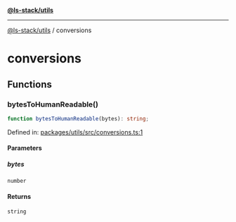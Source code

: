 [**@ls-stack/utils**](README.md)

***

[@ls-stack/utils](modules.md) / conversions

# conversions

## Functions

### bytesToHumanReadable()

```ts
function bytesToHumanReadable(bytes): string;
```

Defined in: [packages/utils/src/conversions.ts:1](https://github.com/lucasols/utils/blob/main/packages/utils/src/conversions.ts#L1)

#### Parameters

##### bytes

`number`

#### Returns

`string`
